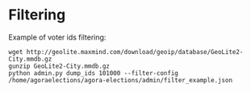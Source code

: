 # Filtering

Example of voter ids filtering:

    wget http://geolite.maxmind.com/download/geoip/database/GeoLite2-City.mmdb.gz
    gunzip GeoLite2-City.mmdb.gz
    python admin.py dump_ids 101000 --filter-config /home/agoraelections/agora-elections/admin/filter_example.json

